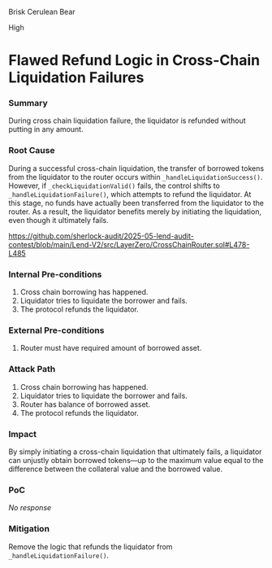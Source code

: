 Brisk Cerulean Bear

High

# Flawed Refund Logic in Cross-Chain Liquidation Failures

### Summary

During cross chain liquidation failure, the liquidator is refunded without putting in any amount.

### Root Cause

During a successful cross-chain liquidation, the transfer of borrowed tokens from the liquidator to the router occurs within `_handleLiquidationSuccess()`. However, if `_checkLiquidationValid()` fails, the control shifts to `_handleLiquidationFailure()`, which attempts to refund the liquidator. At this stage, no funds have actually been transferred from the liquidator to the router. As a result, the liquidator benefits merely by initiating the liquidation, even though it ultimately fails.

https://github.com/sherlock-audit/2025-05-lend-audit-contest/blob/main/Lend-V2/src/LayerZero/CrossChainRouter.sol#L478-L485

### Internal Pre-conditions

1. Cross chain borrowing has happened.
2. Liquidator tries to liquidate the borrower and fails.
3. The protocol refunds the liquidator.

### External Pre-conditions

1. Router must have required amount of borrowed asset.

### Attack Path

1. Cross chain borrowing has happened.
2. Liquidator tries to liquidate the borrower and fails.
3. Router has balance of borrowed asset.
4. The protocol refunds the liquidator.

### Impact

By simply initiating a cross-chain liquidation that ultimately fails, a liquidator can unjustly obtain borrowed tokens—up to the maximum value equal to the difference between the collateral value and the borrowed value.


### PoC

_No response_

### Mitigation

Remove the logic that refunds the liquidator from `_handleLiquidationFailure()`.
